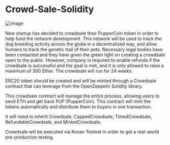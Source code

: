 # Crowd-Sale-Solidity

![image](https://user-images.githubusercontent.com/81495204/132804035-141fb278-4b26-408e-90d6-60b8b656313f.png)

New startup has decided to crowdsale their PupperCoin token in order to help fund the network development. This network will be used to track the dog breeding activity across the globe in a decentralized way, and allow humans to track the genetic trail of their pets. Necessary legal bodies have been contacted and they have given the green light on creating a crowdsale open to the public. However, company is required to enable refunds if the crowdsale is successful and the goal is met, and it is only allowed to raise a maximum of 300 Ether. The crowdsale will run for 24 weeks.

ERC20 token should be created and will be minted through a Crowdsale contract that can leverage from the OpenZeppelin Solidity library.

This crowdsale contract will manage the entire process, allowing users to send ETH and get back PUP (PupperCoin). This contract will mint the tokens automatically and distribute them to buyers in one transaction.

It will need to inherit Crowdsale, CappedCrowdsale, TimedCrowdsale, RefundableCrowdsale, and MintedCrowdsale.

Crowdsale will be executed via Kovan Testnet in order to get a real-world pre-production testing.
